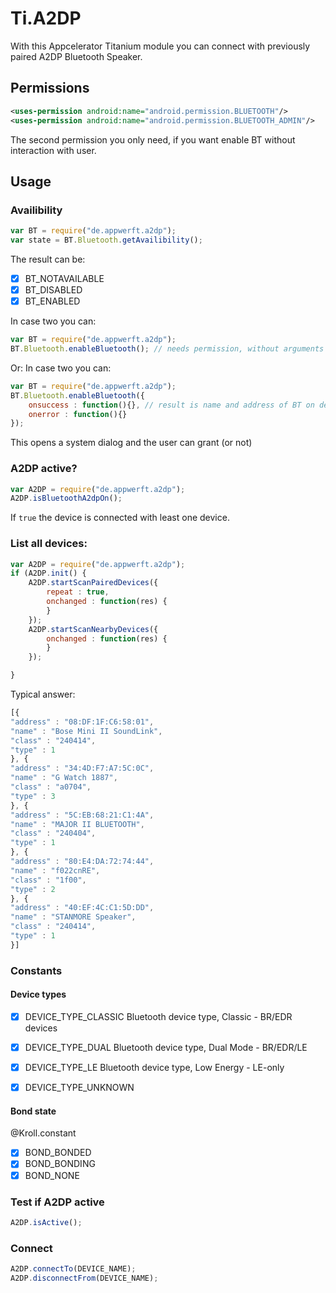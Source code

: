 # Ti.A2DP

With this Appcelerator Titanium module you can connect with  previously paired A2DP Bluetooth Speaker.
   

## Permissions
```xml
<uses-permission android:name="android.permission.BLUETOOTH"/>
<uses-permission android:name="android.permission.BLUETOOTH_ADMIN"/>
```
The second permission you only need, if you want enable BT without interaction with user.

## Usage

### Availibility

```javascript
var BT = require("de.appwerft.a2dp");
var state = BT.Bluetooth.getAvailibility();
```
The result can be:

- [x] BT_NOTAVAILABLE 
- [x] BT_DISABLED
- [x] BT_ENABLED 

In case two you can:
```javascript
var BT = require("de.appwerft.a2dp");
BT.Bluetooth.enableBluetooth(); // needs permission, without arguments
```
Or:
In case two you can:
```javascript
var BT = require("de.appwerft.a2dp");
BT.Bluetooth.enableBluetooth({
	onsuccess : function(){}, // result is name and address of BT on device
	onerror : function(){}
}); 
```
This opens a system dialog and the user can grant (or not)

### A2DP active?

```javascript
var A2DP = require("de.appwerft.a2dp");
A2DP.isBluetoothA2dpOn();
```
If `true` the device is connected with least one device.

### List all devices:

```javascript
var A2DP = require("de.appwerft.a2dp");
if (A2DP.init() {
    A2DP.startScanPairedDevices({
    	repeat : true,
        onchanged : function(res) {
        }
    });
    A2DP.startScanNearbyDevices({
        onchanged : function(res) {
        }
    });

}

```
Typical answer:
```javascript
[{
"address" : "08:DF:1F:C6:58:01",
"name" : "Bose Mini II SoundLink",
"class" : "240414",
"type" : 1
}, {
"address" : "34:4D:F7:A7:5C:0C",
"name" : "G Watch 1887",
"class" : "a0704",
"type" : 3
}, {
"address" : "5C:EB:68:21:C1:4A",
"name" : "MAJOR II BLUETOOTH",
"class" : "240404",
"type" : 1
}, {
"address" : "80:E4:DA:72:74:44",
"name" : "f022cnRE",
"class" : "1f00",
"type" : 2
}, {
"address" : "40:EF:4C:C1:5D:DD",
"name" : "STANMORE Speaker",
"class" : "240414",
"type" : 1
}]
```
### Constants

#### Device types
- [x] DEVICE_TYPE_CLASSIC   Bluetooth device type, Classic - BR/EDR devices 
- [x] DEVICE_TYPE_DUAL      Bluetooth device type, Dual Mode - BR/EDR/LE 
- [x] DEVICE_TYPE_LE        Bluetooth device type, Low Energy - LE-only 
- [x] DEVICE_TYPE_UNKNOWN


#### Bond state
@Kroll.constant
- [x]  BOND_BONDED
- [x]  BOND_BONDING
- [x]  BOND_NONE

### Test if A2DP active
```javascript
A2DP.isActive();
```



### Connect

```javascript
A2DP.connectTo(DEVICE_NAME);
A2DP.disconnectFrom(DEVICE_NAME);

```
